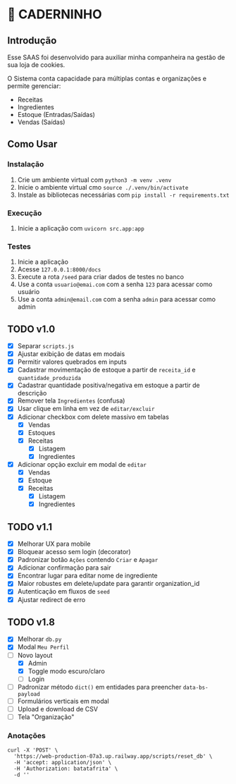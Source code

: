 # 📕 CADERNINHO

## Introdução
Esse SAAS foi desenvolvido para auxiliar minha companheira na gestão de sua loja de cookies.

O Sistema conta capacidade para múltiplas contas e organizações e permite gerenciar:
- Receitas
- Ingredientes
- Estoque (Entradas/Saídas)
- Vendas (Saídas)

## Como Usar

### Instalação
1. Crie um ambiente virtual com `python3 -m venv .venv`
2. Inicie o ambiente virtual cmo `source ./.venv/bin/activate`
3. Instale as bibliotecas necessárias com `pip install -r requirements.txt`

### Execução
1. Inicie a aplicação com `uvicorn src.app:app`

### Testes
1. Inicie a aplicação
2. Acesse `127.0.0.1:8000/docs`
3. Execute a rota `/seed` para criar dados de testes no banco
4. Use a conta `usuario@emai.com` com a senha `123` para acessar como usuário
5. Use a conta `admin@email.com` com a senha `admin` para acessar como admin

## TODO v1.0
- [X] Separar `scripts.js`
- [X] Ajustar exibição de datas em modais
- [X] Permitir valores quebrados em inputs
- [X] Cadastrar movimentação de estoque a partir de `receita_id` e `quantidade_produzida`
- [X] Cadastrar quantidade positiva/negativa em estoque a partir de descrição
- [X] Remover tela `Ingredientes` (confusa)
- [X] Usar clique em linha em vez de `editar/excluir`
- [X] Adicionar checkbox com delete massivo em tabelas
    - [X] Vendas
    - [X] Estoques
    - [X] Receitas
        - [X] Listagem
        - [X] Ingredientes
- [X] Adicionar opção excluir em modal de `editar`
    - [X] Vendas
    - [X] Estoque
    - [X] Receitas
        - [X] Listagem
        - [X] Ingredientes

## TODO v1.1
- [X] Melhorar UX para mobile
- [X] Bloquear acesso sem login (decorator)
- [X] Padronizar botão `Ações` contendo `Criar` e `Apagar`
- [X] Adicionar confirmação para sair
- [X] Encontrar lugar para editar nome de ingrediente
- [X] Maior robustes em delete/update para garantir organization_id
- [X] Autenticação em fluxos de `seed`
- [X] Ajustar redirect de erro

## TODO v1.8
- [X] Melhorar `db.py`
- [X] Modal `Meu Perfil`
- [ ] Novo layout
  - [X] Admin
  - [X] Toggle modo escuro/claro
  - [ ] Login
- [ ] Padronizar método `dict()` em entidades para preencher `data-bs-payload`
- [ ] Formulários verticais em modal
- [ ] Upload e download de CSV
- [ ] Tela "Organização"

### Anotações
```
curl -X 'POST' \
  'https://web-production-07a3.up.railway.app/scripts/reset_db' \
  -H 'accept: application/json' \
  -H 'Authorization: batatafrita' \
  -d ''
```